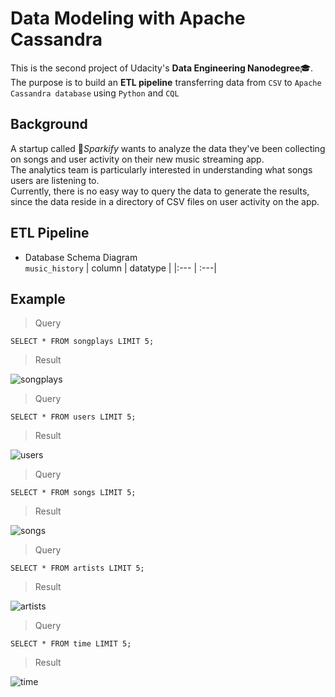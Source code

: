 # Data Modeling with Apache Cassandra
This is the second project of Udacity's **Data Engineering Nanodegree**:mortar_board:.  
The purpose is to build an **ETL pipeline** transferring data from `CSV` to `Apache Cassandra database` using `Python` and `CQL`

## Background
A startup called :musical_note:*Sparkify* wants to analyze the data they've been collecting on songs and user activity on their new music streaming app.  
The analytics team is particularly interested in understanding what songs users are listening to.  
Currently, there is no easy way to query the data to generate the results, since the data reside in a directory of CSV files on user activity on the app.


## ETL Pipeline
- Database Schema Diagram  
  `music_history`
  | column | datatype |
  |:--- | :---|

## Example
> Query  
```
SELECT * FROM songplays LIMIT 5;
```
> Result  

![songplays](/images/songplays.PNG)
   
> Query  
```
SELECT * FROM users LIMIT 5;
```
> Result  

![users](/images/users.PNG)
   
> Query  
```
SELECT * FROM songs LIMIT 5;
```
> Result  

![songs](/images/songs.PNG)

> Query  
```
SELECT * FROM artists LIMIT 5;
```
> Result  

![artists](/images/artists.PNG)
  
> Query  
```
SELECT * FROM time LIMIT 5;
```
> Result  

![time](/images/time.PNG)